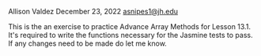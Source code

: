 Allison Valdez
December 23, 2022
asnipes1@jh.edu

This is the an exercise to practice Advance Array Methods for Lesson 13.1. It's required to write the functions necessary for the Jasmine tests to pass.  If any changes need to be made do let me know.